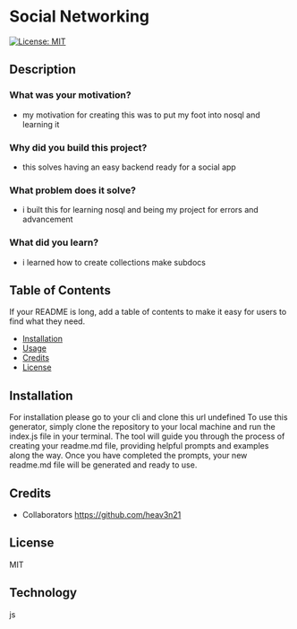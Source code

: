 # Social Networking
[![License: MIT](https://img.shields.io/badge/License-MIT-yellow.svg)](https://opensource.org/licenses/MIT)
## Description

### What was your motivation?

* my motivation for creating this was to put my foot into nosql and learning it
### Why did you build this project? 
* this solves having an easy backend ready for a social app
### What problem does it solve?
* i built this for learning nosql and being my project for errors and advancement
### What did you learn?
* i learned how to create collections make subdocs
## Table of Contents

If your README is long, add a table of contents to make it easy for users to find what they need.

- [Installation](#installation)
- [Usage](#usage)
- [Credits](#credits)
- [License](#license)

## Installation

For installation please go to your cli and clone this url undefined
To use this generator, simply clone the repository to your local machine and run the index.js 
file in your terminal. The tool will guide you through the process of creating your
 readme.md file, providing helpful prompts and examples along the way. Once you have
 completed the prompts, your new readme.md file will be generated and ready to use.



## Credits
* Collaborators
https://github.com/heav3n21


## License
MIT
## Technology
js
